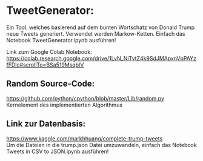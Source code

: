 # TweetGenerator:
Ein Tool, welches basierend auf dem bunten Wortschatz von Donald Trump neue Tweets generiert.
Verwendet werden Markow-Ketten. Einfach das Notebook TweetGenerator.ipynb ausführen!

Link zum Google Colab Notebook: https://colab.research.google.com/drive/1LvN_NiTvtZ4k9SdJMApxnVpPAYzfFDIc#scrollTo=BSa519MsqblV


## Random Source-Code:
https://github.com/python/cpython/blob/master/Lib/random.py <br>
Kernelement des implementierten Algorithmus

## Link zur Datenbasis:
https://www.kaggle.com/markhhuang/complete-trump-tweets <br>
Um die Dateien in die trump.json Datei umzuwandeln, einfach das Notebook Tweets in CSV to JSON.ipynb ausführen!
